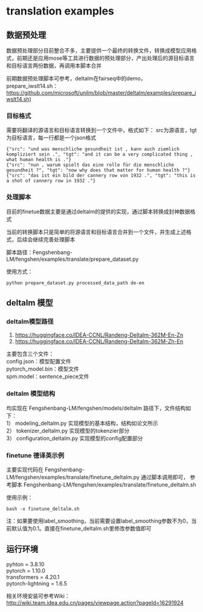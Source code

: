 # translation examples
## 数据预处理

数据预处理部分目前整合不多，主要提供一个最终的转换文件，转换成模型应用格式，前期还是应用mose等工具进行数据的预处理部分，产出处理后的源目标语言和目标语言两份数据，再调用本脚本合并

前期数据预处理脚本可参考，deltalm在fairseq中的demo，prepare_iwslt14.sh：https://github.com/microsoft/unilm/blob/master/deltalm/examples/prepare_iwslt14.sh)

### 目标格式
需要将翻译的源语言和目标语言转换到一个文件中，格式如下：
src为源语言，tgt为目标语言，每一行都是一个json格式
```
{"src": "und was menschliche gesundheit ist , kann auch ziemlich kompliziert sein .", "tgt": "and it can be a very complicated thing , what human health is ."}    
{"src": "nun , warum spielt das eine rolle für die menschliche gesundheit ?", "tgt": "now why does that matter for human health ?"}    
{"src": "das ist ein bild der cannery row von 1932 .", "tgt": "this is a shot of cannery row in 1932 ."}
```
### 处理脚本

目前的finetue数据主要是通过deltalm的提供的实现，通过脚本转换成封神数据格式

当前的转换脚本只是简单的将源语言和目标语言合并到一个文件，并生成上述格式，后续会继续完善处理脚本

脚本路径：Fengshenbang-LM/fengshen/examples/translate/prepare_dataset.py


使用方式：
```
python prepare_dataset.py processed_data_path de-en
```

## deltalm 模型

### deltalm模型路径
1) https://huggingface.co/IDEA-CCNL/Randeng-Deltalm-362M-En-Zn <br>
2) https://huggingface.co/IDEA-CCNL/Randeng-Deltalm-362M-Zh-En

主要包含三个文件：    
config.json：模型配置文件   
pytorch_model.bin：模型文件    
spm.model：sentence_piece文件    

### deltalm 模型结构
均实现在 Fengshenbang-LM/fengshen/models/deltalm 路径下，文件结构如下：    
1） modeling_deltalm.py 实现模型的基本结构，结构如论文所示    
2） tokenizer_deltalm.py 实现模型的tokenzier部分    
3） configuration_deltalm.py 实现模型的config配置部分    

### finetune 德译英示例
主要实现代码在 Fengshenbang-LM/fengshen/examples/translate/finetune_deltalm.py
通过脚本调用即可， 参考脚本 Fengshenbang-LM/fengshen/examples/translate/finetune_deltalm.sh

使用示例：
```
bash -x finetune_deltalm.sh 
```

注：如果要使用label_smoothing，当前需要设置label_smoothing参数不为0，当前默认值为0.1。直接在finetune_deltalm.sh里修改参数值即可

## 运行环境

pyhton = 3.8.10    
pytorch = 1.10.0    
transformers = 4.20.1    
pytorch-lightning = 1.6.5   

相关环境安装可参考Wiki：http://wiki.team.idea.edu.cn/pages/viewpage.action?pageId=16291924
